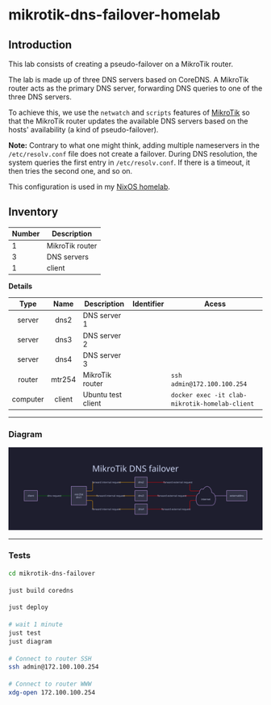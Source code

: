 # mikrotik-dns-failover-homelab

## Introduction

This lab consists of creating a pseudo-failover on a MikroTik router.

The lab is made up of three DNS servers based on CoreDNS. A MikroTik router acts
as the primary DNS server, forwarding DNS queries to one of the three DNS
servers.

To achieve this, we use the `netwatch` and `scripts` features of
[MikroTik](https://mikrotik.com/) so that the MikroTik router updates the
available DNS servers based on the hosts' availability (a kind of
pseudo-failover).

**Note:** Contrary to what one might think, adding multiple nameservers in the
`/etc/resolv.conf` file does not create a failover. During DNS resolution, the
system queries the first entry in `/etc/resolv.conf`. If there is a timeout, it
then tries the second one, and so on.

This configuration is used in my
[NixOS homelab](https://github.com/badele/nix-homelab).

## Inventory

| Number | Description     |
| ------ | --------------- |
| 1      | MikroTik router |
| 3      | DNS servers     |
| 1      | client          |

**Details**

|   Type   |  Name  | Description        | Identifier | Acess                                          |
| :------: | :----: | ------------------ | ---------- | ---------------------------------------------- |
|  server  |  dns2  | DNS server 1       |            |                                                |
|  server  |  dns3  | DNS server 2       |            |                                                |
|  server  |  dns4  | DNS server 3       |            |                                                |
|  router  | mtr254 | MikroTik router    |            | `ssh admin@172.100.100.254`                    |
| computer | client | Ubuntu test client |            | `docker exec -it clab-mikrotik-homelab-client` |

---

### **Diagram**

![diagram](diagram.svg)

---

### **Tests**

```bash
cd mikrotik-dns-failover

just build coredns

just deploy

# wait 1 minute
just test
just diagram

# Connect to router SSH
ssh admin@172.100.100.254

# Connect to router WWW
xdg-open 172.100.100.254
```
